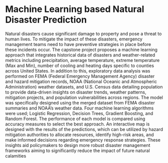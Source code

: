 # Machine Learning based Natural Disaster Prediction

Natural disasters cause significant damage to property and pose a threat to human
lives. To mitigate the impact of these disasters, emergency management teams need to
have preventive strategies in place before these incidents occur. The capstone project
proposes a machine learning approach that integrates historical data of disasters and
weather-related metrics including precipitation, average temperature, extreme temperature (Max and Min), number of cooling and heating days specific to counties across
United States. In addition to this, exploratory data analysis was performed on FEMA
(Federal Emergency Management Agency) disaster and hazard mitigation records, NOAA
(National Oceanic and Atmospheric Administration) weather datasets, and U.S. Census data detailing population to provide data-driven insights on disaster trends, weather
patterns, mitigation projects, and population vulnerabilities across regions. The model
was specifically designed using the merged dataset from FEMA disaster summaries and
NOAA’s weather data. Four machine learning algorithms were used; Logistic Regression, Decision Trees, Gradient Boosting, and Random Forest. The performance of each
model is compared using accuracy measures to select the best approach. An interactive
map is designed with the results of the predictions, which can be utilized by hazard mitigation authorities to allocate resources, identify high-risk areas, and make informed
decisions regarding emergency response strategies. These insights aid policymakers to
design more robust disaster management frameworks aiming to significantly reduce
the impact of future natural calamities

